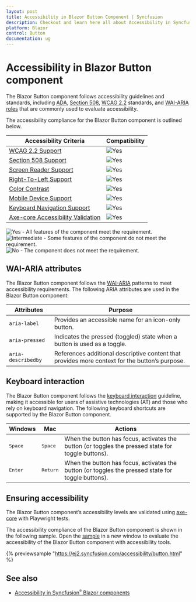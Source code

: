 ```yaml
---
layout: post
title: Accessibility in Blazor Button Component | Syncfusion
description: Checkout and learn here all about Accessibility in Syncfusion Blazor Button component and much more.
platform: Blazor
control: Button
documentation: ug
---
```


# Accessibility in Blazor Button component

The Blazor Button component follows accessibility guidelines and standards, including [ADA](https://www.ada.gov/), [Section 508](https://www.section508.gov/), [WCAG 2.2](https://www.w3.org/TR/WCAG22/) standards, and [WAI-ARIA roles](https://www.w3.org/TR/wai-aria/#roles) that are commonly used to evaluate accessibility.

The accessibility compliance for the Blazor Button component is outlined below.

| Accessibility Criteria | Compatibility |
| -- | -- |
| [WCAG 2.2 Support](../common/accessibility#accessibility-standards) | <img src="https://cdn.syncfusion.com/content/images/landing-page/yes.png" alt="Yes"> |
| [Section 508 Support](../common/accessibility#accessibility-standards) | <img src="https://cdn.syncfusion.com/content/images/landing-page/yes.png" alt="Yes"> |
| [Screen Reader Support](../common/accessibility#screen-reader-support) | <img src="https://cdn.syncfusion.com/content/images/landing-page/yes.png" alt="Yes">  |
| [Right-To-Left Support](../common/accessibility#right-to-left-support) | <img src="https://cdn.syncfusion.com/content/images/landing-page/yes.png" alt="Yes"> |
| [Color Contrast](../common/accessibility#color-contrast) | <img src="https://cdn.syncfusion.com/content/images/landing-page/yes.png" alt="Yes"> |
| [Mobile Device Support](../common/accessibility#mobile-device-support) | <img src="https://cdn.syncfusion.com/content/images/landing-page/yes.png" alt="Yes"> |
| [Keyboard Navigation Support](../common/accessibility#keyboard-navigation-support) |<img src="https://cdn.syncfusion.com/content/images/landing-page/yes.png" alt="Yes"> |
| [Axe-core Accessibility Validation](../common/accessibility#ensuring-accessibility) | <img src="https://cdn.syncfusion.com/content/images/landing-page/yes.png" alt="Yes"> |

<style>
    .post .post-content img {
        display: inline-block;
        margin: 0.5em 0;
    }
</style>
<div><img src="https://cdn.syncfusion.com/content/images/landing-page/yes.png" alt="Yes"> - All features of the component meet the requirement.</div>

<div><img src="https://cdn.syncfusion.com/content/images/landing-page/intermediate.png" alt="Intermediate"> - Some features of the component do not meet the requirement.</div>

<div><img src="https://cdn.syncfusion.com/content/images/landing-page/no.png" alt="No"> - The component does not meet the requirement.</div>

## WAI-ARIA attributes

The Blazor Button component follows the [WAI-ARIA](https://www.w3.org/WAI/ARIA/apg/patterns/button/) patterns to meet accessibility requirements. The following ARIA attributes are used in the Blazor Button component:

| Attributes | Purpose |
| --- | --- |
| `aria-label` | Provides an accessible name for an icon-only button. |
| `aria-pressed` | Indicates the pressed (toggled) state when a button is used as a toggle. |
| `aria-describedby` | References additional descriptive content that provides more context for the button’s purpose. |

## Keyboard interaction

The Blazor Button component follows the [keyboard interaction](https://www.w3.org/WAI/ARIA/apg/patterns/button/#keyboardinteraction) guideline, making it accessible for users of assistive technologies (AT) and those who rely on keyboard navigation. The following keyboard shortcuts are supported by the Blazor Button component.

| Windows | Mac | Actions |
| --- | --- | --- |
| <kbd>Space</kbd> | <kbd>Space</kbd> | When the button has focus, activates the button (or toggles the pressed state for toggle buttons). |
| <kbd>Enter</kbd> | <kbd>Return</kbd> | When the button has focus, activates the button (or toggles the pressed state for toggle buttons). |

## Ensuring accessibility

The Blazor Button component’s accessibility levels are validated using [axe-core](https://www.nuget.org/packages/Deque.AxeCore.Playwright) with Playwright tests.

The accessibility compliance of the Blazor Button component is shown in the following sample. Open the [sample](https://blazor.syncfusion.com/accessibility/button) in a new window to evaluate the accessibility of the Blazor Button component with accessibility tools.

{% previewsample "https://ej2.syncfusion.com/accessibility/button.html" %}

## See also

* [Accessibility in Syncfusion<sup style="font-size:70%">&reg;</sup> Blazor components](https://blazor.syncfusion.com/documentation/common/accessibility)